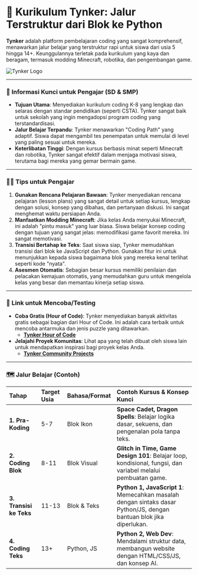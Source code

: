 # 🚀 Kurikulum Tynker: Jalur Terstruktur dari Blok ke Python

**Tynker** adalah platform pembelajaran coding yang sangat komprehensif, menawarkan jalur belajar yang terstruktur rapi untuk siswa dari usia 5 hingga 14+. Keunggulannya terletak pada kurikulum yang kaya dan beragam, termasuk modding Minecraft, robotika, dan pengembangan game.

![Tynker Logo](https://assets-global.website-files.com/5e39355239544f7a6757988b/5e39355239544f395a5798c8_Tynker-Logo-Blue.svg)

---

### 🎯 **Informasi Kunci untuk Pengajar (SD & SMP)**

- **Tujuan Utama**: Menyediakan kurikulum coding K-8 yang lengkap dan selaras dengan standar pendidikan (seperti CSTA). Tynker sangat baik untuk sekolah yang ingin mengadopsi program coding yang terstandardisasi.
- **Jalur Belajar Terpandu**: Tynker menawarkan "Coding Path" yang adaptif. Siswa dapat mengambil tes penempatan untuk memulai di level yang paling sesuai untuk mereka.
- **Keterlibatan Tinggi**: Dengan kursus berbasis minat seperti Minecraft dan robotika, Tynker sangat efektif dalam menjaga motivasi siswa, terutama bagi mereka yang gemar bermain game.

---

### 👩‍🏫 **Tips untuk Pengajar**

1.  **Gunakan Rencana Pelajaran Bawaan**: Tynker menyediakan rencana pelajaran (lesson plans) yang sangat detail untuk setiap kursus, lengkap dengan solusi, konsep yang dibahas, dan pertanyaan diskusi. Ini sangat menghemat waktu persiapan Anda.
2.  **Manfaatkan Modding Minecraft**: Jika kelas Anda menyukai Minecraft, ini adalah "pintu masuk" yang luar biasa. Siswa belajar konsep coding dengan tujuan yang sangat jelas: memodifikasi game favorit mereka. Ini sangat memotivasi.
3.  **Transisi Bertahap ke Teks**: Saat siswa siap, Tynker memudahkan transisi dari blok ke JavaScript dan Python. Gunakan fitur ini untuk menunjukkan kepada siswa bagaimana blok yang mereka kenal terlihat seperti kode "nyata".
4.  **Asesmen Otomatis**: Sebagian besar kursus memiliki penilaian dan pelacakan kemajuan otomatis, yang memudahkan guru untuk mengelola kelas yang besar dan memantau kinerja setiap siswa.

---

### 🧪 **Link untuk Mencoba/Testing**

- **Coba Gratis (Hour of Code)**: Tynker menyediakan banyak aktivitas gratis sebagai bagian dari Hour of Code. Ini adalah cara terbaik untuk mencoba antarmuka dan jenis puzzle yang ditawarkan.
  - [**Tynker Hour of Code**](https://www.tynker.com/hour-of-code)
- **Jelajahi Proyek Komunitas**: Lihat apa yang telah dibuat oleh siswa lain untuk mendapatkan inspirasi bagi proyek kelas Anda.
  - [**Tynker Community Projects**](https://www.tynker.com/community/projects)

---

### 🗺️ **Jalur Belajar (Contoh)**

| Tahap | Target Usia | Bahasa/Format | Contoh Kursus & Konsep Kunci |
| :--- | :--- | :--- | :--- |
| **1. Pra-Koding** | 5-7 | Blok Ikon | **Space Cadet, Dragon Spells**: Belajar logika dasar, sekuens, dan pengenalan pola tanpa teks. |
| **2. Coding Blok** | 8-11 | Blok Visual | **Glitch in Time, Game Design 101**: Belajar loop, kondisional, fungsi, dan variabel melalui pembuatan game. |
| **3. Transisi ke Teks** | 11-13 | Blok & Teks | **Python 1, JavaScript 1**: Memecahkan masalah dengan sintaks dasar Python/JS, dengan bantuan blok jika diperlukan. |
| **4. Coding Teks** | 13+ | Python, JS | **Python 2, Web Dev**: Mendalami struktur data, membangun website dengan HTML/CSS/JS, dan konsep AI. |
